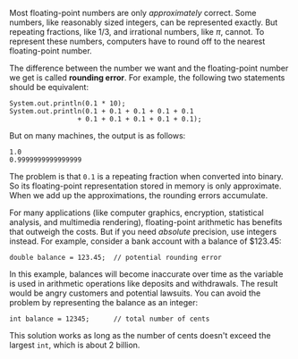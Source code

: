Most floating-point numbers are only *approximately* correct. Some numbers, like reasonably sized integers, can be represented exactly. But repeating fractions, like $1/3$, and irrational numbers, like $\pi$, cannot. To represent these numbers, computers have to round off to the nearest floating-point number.



The difference between the number we want and the floating-point number we get is called **rounding error**. For example, the following two statements should be equivalent:

```code
System.out.println(0.1 * 10);
System.out.println(0.1 + 0.1 + 0.1 + 0.1 + 0.1
                 + 0.1 + 0.1 + 0.1 + 0.1 + 0.1);
```

But on many machines, the output is as follows:

```code
1.0
0.9999999999999999
```

The problem is that `0.1` is a repeating fraction when converted into binary. So its floating-point representation stored in memory is only approximate. When we add up the approximations, the rounding errors accumulate.

For many applications (like computer graphics, encryption, statistical analysis, and multimedia rendering), floating-point arithmetic has benefits that outweigh the costs. But if you need *absolute* precision, use integers instead. For example, consider a bank account with a balance of <span>\$</span>123.45:

```code
double balance = 123.45;  // potential rounding error
```

In this example, balances will become inaccurate over time as the variable is used in arithmetic operations like deposits and withdrawals. The result would be angry customers and potential lawsuits. You can avoid the problem by representing the balance as an integer:

```code
int balance = 12345;      // total number of cents
```


This solution works as long as the number of cents doesn't exceed the largest `int`, which is about 2 billion.